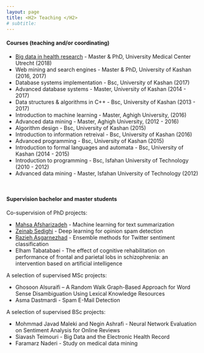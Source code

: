 ```yaml
---
layout: page
title: <H2> Teaching </H2>
# subtitle: 
---
```


#### Courses (teaching and/or coordinating)
- [Big data in health research](https://www.utrechtsummerschool.nl/courses/life-sciences/big-data-in-health-research) - Master & PhD, University Medical Center Utrecht (2018)
- Web mining and search engines - Master & PhD, University of Kashan (2016, 2017)
- Database systems implementation - Bsc, University of Kashan (2017)
- Advanced database systems - Master, University of Kashan (2014 - 2017)
- Data structures & algorithms in C++ - Bsc, University of Kashan (2013 - 2017)
- Introduction to machine learning - Master, Aghigh University, (2016)
- Advanced data mining - Master, Aghigh University, (2012 - 2016)
- Algorithm design - Bsc, University of Kashan (2015)
- Introduction to information retreival - Bsc, University of Kashan (2016)
- Advanced programming - Bsc, University of Kashan (2015)
- Introduction to formal languages and automata - Bsc, University of Kashan (2014 - 2015)
- Introduction to programming - Bsc, Isfahan University of Technology (2010 - 2012)
- Advanced data mining - Master, Isfahan University of Technology (2012)
<br>

#### Supervision bachelor and master students

Co-supervision of PhD projects:
- [Mahsa Afsharizadeh](https://scholar.google.nl/citations?user=8t2zqqIAAAAJ&hl=en) - Machine learning for text summarization
- [Zeinab Sedighi](https://scholar.google.nl/citations?user=mzJ81d8AAAAJ&hl=en) - Deep learning for opinion spam detection
- [Razieh Asgarnezhad](https://scholar.google.nl/citations?user=HxnrG-0AAAAJ&hl=en) - Ensemble methods for Twitter sentiment classification
- Elham Tabatabaei - The effect of cognitive rehabilitation on performance of frontal and parietal lobs in
schizophrenia: an intervention based on artificial intelligence

A selection of supervised MSc projects:

- Ghosoon Alsuraifi – A Random Walk Graph-Based Approach for Word Sense Disambiguation Using
Lexical Knowledge Resources
- Asma Dastmardi - Spam E-Mail Detection


A selection of supervised BSc projects:
- Mohmmad Javad Maleki and Negin Ashrafi - Neural Network Evaluation on Sentiment Analysis for Online Reviews
- Siavash Teimouri - Big Data and the Electronic Health Record
- Faramarz Naderi - Study on medical data mining

